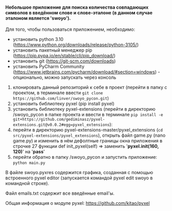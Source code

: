 #### Небольшое приложение для поиска количества совпадающих символов в введённом слове и слове-эталоне (в данном случае эталоном является 'swoyo').

Для того, чтобы пользоваться приложением, необходимо:

* установить python 3.10 (https://www.python.org/downloads/release/python-3105/)
* установить пакетный менеджер pip (https://pip.pypa.io/en/stable/cli/pip_download/)
* установить git (https://git-scm.com/downloads)
* установить PyCharm Community (https://www.jetbrains.com/pycharm/download/#section=windows) - опционально, можно запускать через консоль


1. клонировать данный репозиторий к себе в проект (перейти в папку с проектом, в терминале ввести `git clone https://github.com/linver/swoyo_pycon.git`)
2. установить библиотеку pyxel (pip install pyxel) 
3. установить библиотеку pyxel-extensions (перейти в директорию /swoyo_pycon в папке проекта и ввести в терминале `pip install -e git+https://github.com/gediminasz/pyxel-extensions.git@v0.0.2#egg=pyxel_extensions`):
4. перейти в директорию pyxel-extensions-master/pyxel_extensions (`cd src/pyxel-extensions/pyxel_extensions`), открыть файл game.py (nano game.py) и изменить в нём дефолтные границы окна приложения в строчке 27 функции def init_pyxel(self) => заменить '**pyxel.init(160, 120)**' на '**pass**'
5. перейти обратно в папку /swoyo_pycon и запустить приложение: `python main.py`


В файле swoyo.pyxres содержится графика, созданная с помощью встроенного pyxel editor (запускается командой pyxel edit swoyo в командной строке).

Файл emails.txt содержит все введённые email'ы.

Общая информация о модуле pyxel: https://github.com/kitao/pyxel
